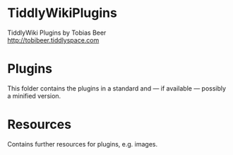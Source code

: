 TiddlyWikiPlugins
=================

TiddlyWiki Plugins by Tobias Beer<br>
http://tobibeer.tiddlyspace.com

Plugins
=======
This folder contains the plugins in a standard and — if available — possibly a minified version.

Resources
=========
Contains further resources for plugins, e.g. images.
